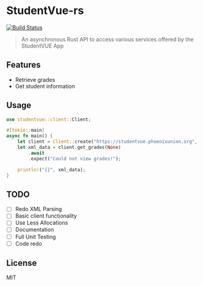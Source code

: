 # StudentVue-rs
[![Build Status](https://travis-ci.com/13laze/StudentVue-rs.svg?token=SpHdVJ8r5mp8isWTpdaF&branch=master)](https://travis-ci.com/13laze/StudentVue-rs)

> An asynchronous Rust API to access various services offered by the StudentVUE App

## Features
- Retrieve grades
- Get student information

## Usage 
```rust
use studentvue::client::Client;

#[tokio::main]
async fn main() {
    let client = Client::create("https://studentvue.phoenixunion.org", env!("USER"), env!("PWD"));
    let xml_data = client.get_grades(None)
        .await
        .expect("Could not view grades!");

    println!("{}", xml_data);
}
```

## TODO
- [ ] Redo XML Parsing
- [ ] Basic client functionality 
- [ ] Use Less Allocations
- [ ] Documentation
- [ ] Full Unit Testing
- [ ] Code redo

## License
MIT
